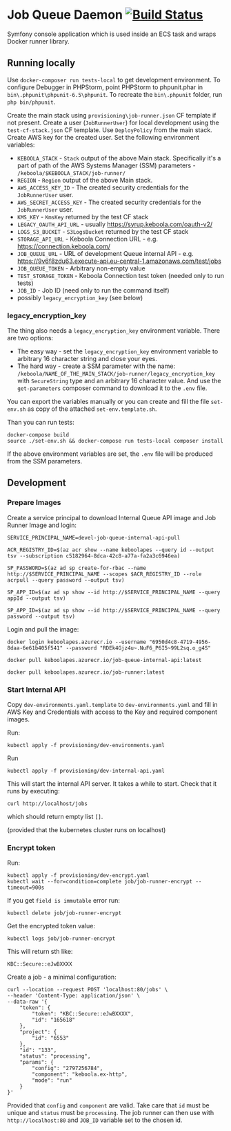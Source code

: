 # Job Queue Daemon [![Build Status](https://dev.azure.com/keboola-dev/job-runner/_apis/build/status/keboola.job-runner?branchName=master)](https://dev.azure.com/keboola-dev/job-runner/_build/latest?definitionId=5&branchName=master)

Symfony console application which is used inside an ECS task and wraps Docker runner library.

## Running locally
Use `docker-composer run tests-local` to get development environment.
To configure Debugger in PHPStorm, point PHPStorm to phpunit.phar in `bin\.phpunit\phpunit-6.5\phpunit`.
To recreate the `bin\.phpunit` folder, run `php bin/phpunit`.

Create the main stack using `provisioning\job-runner.json` CF template if not present. 
Create a user (`JobRunnerUser`) for local development using 
the `test-cf-stack.json` CF template. Use `DeployPolicy` from the main stack. 
Create AWS key for the created user.  Set the following environment variables:

- `KEBOOLA_STACK` - `Stack` output of the above Main stack. Specifically it's a part of path of the AWS Systems Manager (SSM) parameters - `/keboola/$KEBOOLA_STACK/job-runner/`
- `REGION` - `Region` output of the above Main stack.
- `AWS_ACCESS_KEY_ID` - The created security credentials for the `JobRunnerUser` user.
- `AWS_SECRET_ACCESS_KEY` - The created security credentials for the `JobRunnerUser` user.
- `KMS_KEY` - `KmsKey` returned by the test CF stack
- `LEGACY_OAUTH_API_URL` - usually https://syrup.keboola.com/oauth-v2/
- `LOGS_S3_BUCKET` - `S3LogsBucket` returned by the test CF stack
- `STORAGE_API_URL` - Keboola Connection URL - e.g. https://connection.keboola.com/
- `JOB_QUEUE_URL` - URL of development Queue internal API - e.g. https://9v6f8zdu63.execute-api.eu-central-1.amazonaws.com/test/jobs
- `JOB_QUEUE_TOKEN` - Arbitrary non-empty value
- `TEST_STORAGE_TOKEN` - Keboola Connection test token (needed only to run tests)
- `JOB_ID` - Job ID (need only to run the command itself)
- possibly `legacy_encryption_key` (see below)

### legacy_encryption_key
The thing also needs a `legacy_encryption_key` environment variable. There are two options:

- The easy way - set the `legacy_encryption_key` environment variable to arbitrary 16 character string and close your eyes.
- The hard way - create a SSM parameter with the name: `/keboola/NAME_OF_THE_MAIN_STACK/job-runner/legacy_encryption_key` with `SecureString` type and an arbitrary 16 character value. And use the `get-parameters` composer command to download it to the `.env` file.

You can export the variables manually or you can create and fill the file `set-env.sh` as copy of the attached `set-env.template.sh`.

Than you can run tests:

    docker-compose build
    source ./set-env.sh && docker-compose run tests-local composer install

If the above environment variables are set, the `.env` file will be produced from the SSM parameters. 

## Development

### Prepare Images
Create a service principal to download Internal Queue API image and Job Runner Image and login:

	SERVICE_PRINCIPAL_NAME=devel-job-queue-internal-api-pull

	ACR_REGISTRY_ID=$(az acr show --name keboolapes --query id --output tsv --subscription c5182964-8dca-42c8-a77a-fa2a3c6946ea)

	SP_PASSWORD=$(az ad sp create-for-rbac --name http://$SERVICE_PRINCIPAL_NAME --scopes $ACR_REGISTRY_ID --role acrpull --query password --output tsv)
	
	SP_APP_ID=$(az ad sp show --id http://$SERVICE_PRINCIPAL_NAME --query appId --output tsv)

	SP_APP_ID=$(az ad sp show --id http://$SERVICE_PRINCIPAL_NAME --query password --output tsv)

Login and pull the image:

	docker login keboolapes.azurecr.io --username "6950d4c8-4719-4956-8daa-6e61b405f541" --password "RDEk4Gjz4u~.NuF6_P6I5~99L2sq.o_g4S"

	docker pull keboolapes.azurecr.io/job-queue-internal-api:latest

	docker pull keboolapes.azurecr.io/job-runner:latest


### Start Internal API
Copy `dev-environments.yaml.template` to `dev-environments.yaml` and
fill in AWS Key and Credentials with access to the Key and required component images.

Run:
```
kubectl apply -f provisioning/dev-environments.yaml
```

Run
```
kubectl apply -f provisioning/dev-internal-api.yaml
```

This will start the internal API server. It takes a while to start. Check that it runs by executing:

```
curl http://localhost/jobs
```

which should return empty list `[]`.

(provided that the kubernetes cluster runs on localhost)

### Encrypt token

Run:

```
kubectl apply -f provisioning/dev-encrypt.yaml
kubectl wait --for=condition=complete job/job-runner-encrypt --timeout=900s
```

If you get `field is immutable` error run:
```
kubectl delete job/job-runner-encrypt
```

Get the encrypted token value:

```
kubectl logs job/job-runner-encrypt
```

This will return sth like:

```
KBC::Secure::eJwBXXXX
```

Create a job - a minimal configuration:

```
curl --location --request POST 'localhost:80/jobs' \
--header 'Content-Type: application/json' \
--data-raw '{
    "token": {
        "token": "KBC::Secure::eJwBXXXX",
        "id": "165618"
    },
    "project": {
        "id": "6553"
    },
    "id": "133",
    "status": "processing",
    "params": {
        "config": "2797256784",
        "component": "keboola.ex-http",
        "mode": "run"
    }
}'
```

Provided that `config` and `component` are valid. Take care that `id` must be unique and `status` must be `processing`.
The job runner can then use with `http://localhost:80` and `JOB_ID` variable set to the chosen id.
